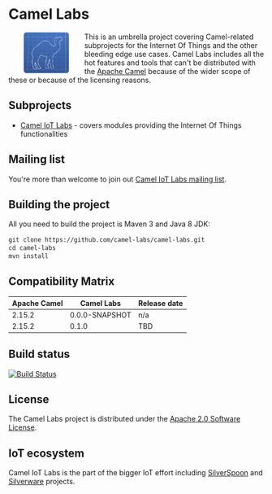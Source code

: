 # Camel Labs

<a href="https://github.com/camel-labs/camel-labs"><img src="camel-labs.png" align="left" height="80" hspace="30"></a>
This is an umbrella project covering Camel-related subprojects for the Internet Of Things and the other bleeding edge use cases.
Camel Labs includes all the hot features and tools that can't be distributed with the [Apache Camel](http://camel.apache.org)
because of the wider scope of these or because of the licensing reasons.

## Subprojects

- [Camel IoT Labs](https://github.com/camel-labs/camel-labs/tree/master/iot) - covers modules providing the Internet Of 
Things functionalities

## Mailing list

You're more than welcome to join out [Camel IoT Labs mailing list](https://groups.google.com/forum/#!forum/camel-iot-labs).

## Building the project

All you need to build the project is Maven 3 and Java 8 JDK:

    git clone https://github.com/camel-labs/camel-labs.git
    cd camel-labs
    mvn install

## Compatibility Matrix

| Apache Camel | Camel Labs| Release date |
|--------------|-----------|--------------|
| 2.15.2|0.0.0-SNAPSHOT| n/a |
| 2.15.2|0.1.0| TBD |   

## Build status

[![Build Status](https://travis-ci.org/camel-labs/camel-labs.svg?branch=master)](https://travis-ci.org/camel-labs/camel-labs)

## License

The Camel Labs project is distributed under the [Apache 2.0 Software License](https://www.apache.org/licenses/LICENSE-2.0).

## IoT ecosystem

Camel IoT Labs is the part of the bigger IoT effort including [SilverSpoon](http://www.silverspoon.io) and [Silverware](http://www.silverware.io) projects.
